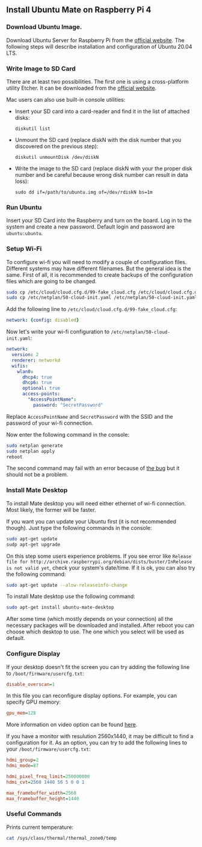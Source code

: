## Install Ubuntu Mate on Raspberry Pi 4

### Download Ubuntu Image.

Download Ubuntu Server for Raspberry Pi from the [official website](https://ubuntu.com/download/raspberry-pi). The following steps will describe installation and configuration of Ubuntu 20.04 LTS.

### Write Image to SD Card

There are at least two possibilities. The first one is using a cross-platform utility Etcher. It can be downloaded from the [official website](https://www.balena.io/etcher/).

Mac users can also use built-in console utilities:
* Insert your SD card into a card-reader and find it in the list of attached disks:

   `diskutil list`
* Unmount the SD card (replace diskN with the disk number that you discovered on the previous step):

   `diskutil unmountDisk /dev/diskN`
* Write the image to the SD card (replace diskN with your the proper disk number and be careful because wrong disk number can result in data loss):

   `sudo dd if=/path/to/ubuntu.img of=/dev/rdiskN bs=1m`

### Run Ubuntu

Insert your SD Card into the Raspberry and turn on the board. Log in to the system and create a new password. Default login and password are `ubuntu:ubuntu`. 

### Setup Wi-Fi

To configure wi-fi you will need to modify a couple of configuration files. Different systems may have different filenames. But the general idea is the same. First of all, it is recommended to create backups of the configuration files which are going to be changed.

```bash
sudo cp /etc/cloud/cloud.cfg.d/99-fake_cloud.cfg /etc/cloud/cloud.cfg.d/99-fake_cloud.cfg.old
sudo cp /etc/netplan/50-cloud-init.yaml /etc/netplan/50-cloud-init.yaml.old
```

Add the following line to `/etc/cloud/cloud.cfg.d/99-fake_cloud.cfg`:

```yaml
network: {config: disabled}
```
   
Now let's write your wi-fi configuration to `/etc/netplan/50-cloud-init.yaml`:

```yaml
network:
  version: 2
  renderer: networkd
  wifis:
    wlan0:
      dhcp4: true
      dhcp6: true
      optional: true
      access-points: 
        "AccessPointName":
          password: "SecretPassword"
```

Replace `AccessPointName` and `SecretPassword` with the SSID and the password of your wi-fi connection.

Now enter the following command in the console:

```bash
sudo netplan generate
sudo netplan apply
reboot
```

The second command may fail with an error because of [the bug](https://bugs.launchpad.net/ubuntu/+source/netplan.io/+bug/1874377) but it should not be a problem.

### Install Mate Desktop

To install Mate desktop you will need either ethernet of wi-fi connection. Most likely, the former will be faster.

If you want you can update your Ubuntu first (it is not recommended though). Just type the following commands in the console:

```bash
sudo apt-get update
sudp apt-get upgrade
```

On this step some users experience problems. If you see error like `Release file for http://archive.raspberrypi.org/debian/dists/buster/InRelease is not valid yet`, check your system's date/time. If it is ok, you can also try the following command:

```bash
sudo apt-get update --alow-releaseinfo-change
```

To install Mate desktop use the following command:

```bash
sudo apt-get install ubuntu-mate-desktop
```

After some time (which mostly depends on your connection) all the necessary packages will be downloaded and installed. After reboot you can choose which desktop to use. The one which you select will be used as default.

### Configure Display

If your desktop doesn't fit the screen you can try adding the following line to `/boot/firmware/usercfg.txt`:

```ini
disable_overscan=1
```

In this file you can reconfigure display options. For example, you can specify GPU memory:

```ini
gpu_mem=128
```

More information on video option can be found [here](https://www.raspberrypi.org/documentation/configuration/config-txt/video.md).


If you have a monitor with resulution 2560x1440, it may be difficult to find a configuration for it. As an option, you can try to add the following lines to your `/boot/firmware/usercfg.txt`:

```ini
hdmi_group=2
hdmi_mode=87

hdmi_pixel_freq_limit=250000000
hdmi_cvt=2560 1440 56 5 0 0 1

max_framebuffer_width=2560
max_framebuffer_height=1440
```

### Useful Commands

Prints current temperature:

```bash
cat /sys/class/thermal/thermal_zone0/temp
```
